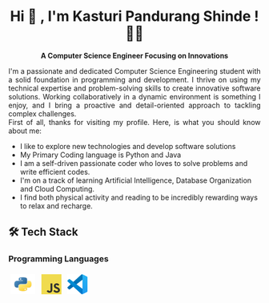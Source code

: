 <h1 align="center"><strong>Hi 👋 , I'm Kasturi Pandurang Shinde ! 👨‍💻</strong></h1>
<p align="center"><strong>A Computer Science Engineer Focusing on Innovations  </strong></p>
<p align="justify">I'm a passionate and dedicated Computer Science Engineering student with a solid foundation in programming and development. I thrive on using my technical expertise and problem-solving skills to create innovative software solutions. Working collaboratively in a dynamic environment is something I enjoy, and I bring a proactive and detail-oriented approach to tackling complex challenges.<br> First of all, thanks for visiting my profile. Here, is what you should know about me: </p>

- I like to explore new technologies and develop software solutions 
- My Primary Coding language is Python and Java 
- I am a self-driven passionate coder who loves to solve problems and write efficient codes.
- I'm on a track of learning Artificial Intelligence, Database Organization and Cloud Computing.
- I find both physical activity and reading to be incredibly rewarding ways to relax and recharge.

<H2> 🛠 Tech Stack </H2>
<h3>Programming Languages</h3>
<p >
<img src="https://raw.githubusercontent.com/github/explore/80688e429a7d4ef2fca1e82350fe8e3517d3494d/topics/python/python.png" alt="Python" height="40" width="50" style="vertical-align:top; margin:4px">
<img src="https://raw.githubusercontent.com/github/explore/80688e429a7d4ef2fca1e82350fe8e3517d3494d/topics/javascript/javascript.png" alt="Javascript" height="40" style="vertical-align:top; margin:4px">
<img src="https://raw.githubusercontent.com/github/explore/80688e429a7d4ef2fca1e82350fe8e3517d3494d/topics/visual-studio-code/visual-studio-code.png" alt="VS Code" height="40" style="vertical-align:top; margin:4px">
</p>
<!--
**kasturi-23/kasturi-23** is a ✨ _special_ ✨ repository because its `README.md` (this file) appears on your GitHub profile.

Here are some ideas to get you started:

- 🔭 I’m currently working on ...
- 🌱 I’m currently learning ...
- 👯 I’m looking to collaborate on ...
- 🤔 I’m looking for help with ...
- 💬 Ask me about ...
- 📫 How to reach me: ...
- 😄 Pronouns: ...
- ⚡ Fun fact: ...
-->
